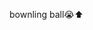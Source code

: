bownling ball😭⬆
<!---
Bownling-Ball/Bownling-Ball is a ✨ special ✨ repository because its `README.md` (this file) appears on your GitHub profile.
You can click the Preview link to take a look at your changes.
--->

